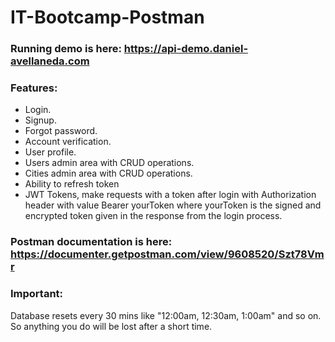 # IT-Bootcamp-Postman

### Running demo is here: https://api-demo.daniel-avellaneda.com

### Features:
* Login.
* Signup.
* Forgot password.
* Account verification.
* User profile.
* Users admin area with CRUD operations.
* Cities admin area with CRUD operations.
* Ability to refresh token
* JWT Tokens, make requests with a token after login with Authorization header with value Bearer yourToken where yourToken is the signed and encrypted token given in the response from the login process.

### Postman documentation is here: https://documenter.getpostman.com/view/9608520/Szt78Vmr

### Important: 
Database resets every 30 mins like "12:00am, 12:30am, 1:00am" and so on. So anything you do will be lost after a short time.

